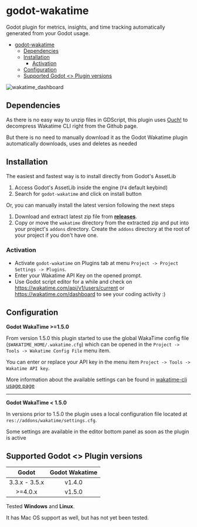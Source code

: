 # godot-wakatime

Godot plugin for metrics, insights, and time tracking automatically generated from your Godot usage.

- [godot-wakatime](#godot-wakatime)
  - [Dependencies](#dependencies)
  - [Installation](#installation)
    - [Activation](#activation)
  - [Configuration](#configuration)
  - [Supported Godot \<\> Plugin versions](#supported-godot--plugin-versions)


![wakatime_dashboard](https://user-images.githubusercontent.com/1638660/40685625-24ec905a-636b-11e8-8c78-6d1ed833466d.png)


## Dependencies

As there is no easy way to unzip files in GDScript, this plugin uses [Ouch!](https://github.com/ouch-org/ouch) to decompress Wakatime CLI right from the Github page.

But there is no need to manually download it as the Godot Wakatime plugin automatically downloads, uses and deletes as needed


## Installation

The easiest and fastest way is to install directly from Godot's AssetLib

1. Access Godot's AssetLib inside the engine (`F4` default keybind)
2. Search for `godot-wakatime` and click on install button

Or, you can manually install the latest version following the next steps

1. Download and extract latest zip file from [**releases**](https://github.com/thomazthz/godot-wakatime/releases).
2. Copy or move the `wakatime` directory from the extracted zip and put into your project's `addons` directory. Create the `addons` directory at the root of your project if you don't have one.


### Activation

- Activate `godot-wakatime` on Plugins tab at menu `Project -> Project Settings -> Plugins`.
- Enter your Wakatime API Key on the opened prompt.
- Use Godot script editor for a while and check on https://wakatime.com/api/v1/users/current or https://wakatime.com/dashboard to see your coding activity :)


## Configuration

**Godot WakaTime >=1.5.0**

From version 1.5.0 this plugin started to use the global WakaTime config file (`$WAKATIME_HOME/.wakatime.cfg`) which can be opened in the `Project -> Tools -> Wakatime Config File` menu item.

You can enter or replace your API key in the menu item `Project -> Tools -> Wakatime API key`.

More information about the available settings can be found in [wakatime-cli usage page](https://github.com/wakatime/wakatime-cli/blob/develop/USAGE.md)

---

**Godot WakaTime < 1.5.0**

In versions prior to 1.5.0 the plugin uses a local configuration file located at `res://addons/wakatime/settings.cfg`.

Some settings are available in the editor bottom panel as soon as the plugin is active



## Supported Godot <> Plugin versions

|     Godot     | Godot Wakatime |
| :-----------: | :------------: |
| 3.3.x - 3.5.x |     v1.4.0     |
|    >=4.0.x    |     v1.5.0     |

Tested **Windows** and **Linux**.

It has Mac OS support as well, but has not yet been tested.

